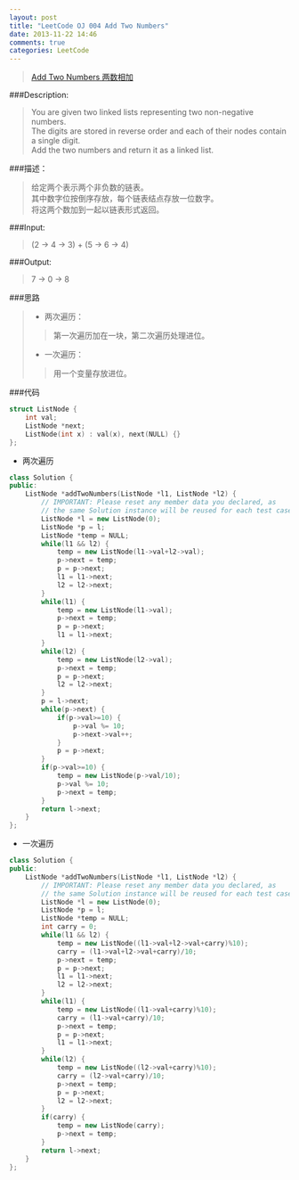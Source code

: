 ```yaml
---
layout: post
title: "LeetCode OJ 004 Add Two Numbers"
date: 2013-11-22 14:46
comments: true
categories: LeetCode
---
```

>[Add Two Numbers 两数相加](http://oj.leetcode.com/problems/add-two-numbers/)

###Description:
>You are given two linked lists representing two non-negative numbers.  
>The digits are stored in reverse order and each of their nodes contain a single digit.  
>Add the two numbers and return it as a linked list.
<!--more-->
###描述：
>给定两个表示两个非负数的链表。  
>其中数字位按倒序存放，每个链表结点存放一位数字。  
>将这两个数加到一起以链表形式返回。

###Input:
>(2 -> 4 -> 3) + (5 -> 6 -> 4)

###Output:
>7 -> 0 -> 8

###思路
>* 两次遍历：  
>>第一次遍历加在一块，第二次遍历处理进位。  
>* 一次遍历：    
>>用一个变量存放进位。  

###代码

```cpp
struct ListNode {
    int val;
    ListNode *next;
    ListNode(int x) : val(x), next(NULL) {}
};
```

* 两次遍历

```cpp
class Solution {
public:
    ListNode *addTwoNumbers(ListNode *l1, ListNode *l2) {
        // IMPORTANT: Please reset any member data you declared, as
        // the same Solution instance will be reused for each test case.
        ListNode *l = new ListNode(0);
        ListNode *p = l;
        ListNode *temp = NULL;
        while(l1 && l2) {
        	temp = new ListNode(l1->val+l2->val);
        	p->next = temp;
        	p = p->next;
        	l1 = l1->next;
        	l2 = l2->next;
        }
        while(l1) {
        	temp = new ListNode(l1->val);
        	p->next = temp;
        	p = p->next;
        	l1 = l1->next;
        }
        while(l2) {
        	temp = new ListNode(l2->val);
        	p->next = temp;
        	p = p->next;
        	l2 = l2->next;
        }
        p = l->next;
        while(p->next) {
        	if(p->val>=10) {
        		p->val %= 10;
        		p->next->val++;
        	}
        	p = p->next;
        }
        if(p->val>=10) {
        	temp = new ListNode(p->val/10);
        	p->val %= 10;
        	p->next = temp;
        }
        return l->next;
    }
};
```

* 一次遍历

```cpp
class Solution {
public:
    ListNode *addTwoNumbers(ListNode *l1, ListNode *l2) {
        // IMPORTANT: Please reset any member data you declared, as
        // the same Solution instance will be reused for each test case.
        ListNode *l = new ListNode(0);
        ListNode *p = l;
        ListNode *temp = NULL;
        int carry = 0;
        while(l1 && l2) {
        	temp = new ListNode((l1->val+l2->val+carry)%10);
            carry = (l1->val+l2->val+carry)/10;
        	p->next = temp;
        	p = p->next;
        	l1 = l1->next;
        	l2 = l2->next;
        }
        while(l1) {
        	temp = new ListNode((l1->val+carry)%10);
            carry = (l1->val+carry)/10;
        	p->next = temp;
        	p = p->next;
        	l1 = l1->next;
        }
        while(l2) {
        	temp = new ListNode((l2->val+carry)%10);
            carry = (l2->val+carry)/10;
        	p->next = temp;
        	p = p->next;
        	l2 = l2->next;
        }
        if(carry) {
        	temp = new ListNode(carry);
        	p->next = temp;
        }
        return l->next;
    }
};
```